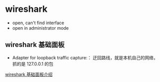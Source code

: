 # wireshark

- open, can't find interface
- open in administrator mode

## wireshark 基础面板

- Adapter for loopback traffic capture:： 迂回路线，就是本机自己的网络，抓的是 127.0.0.1 的包

[wireshark 基础面板介绍](https://blog.csdn.net/qq_38378384/article/details/105959008)
